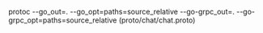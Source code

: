 protoc --go_out=. --go_opt=paths=source_relative --go-grpc_out=. --go-grpc_opt=paths=source_relative (proto/chat/chat.proto)
